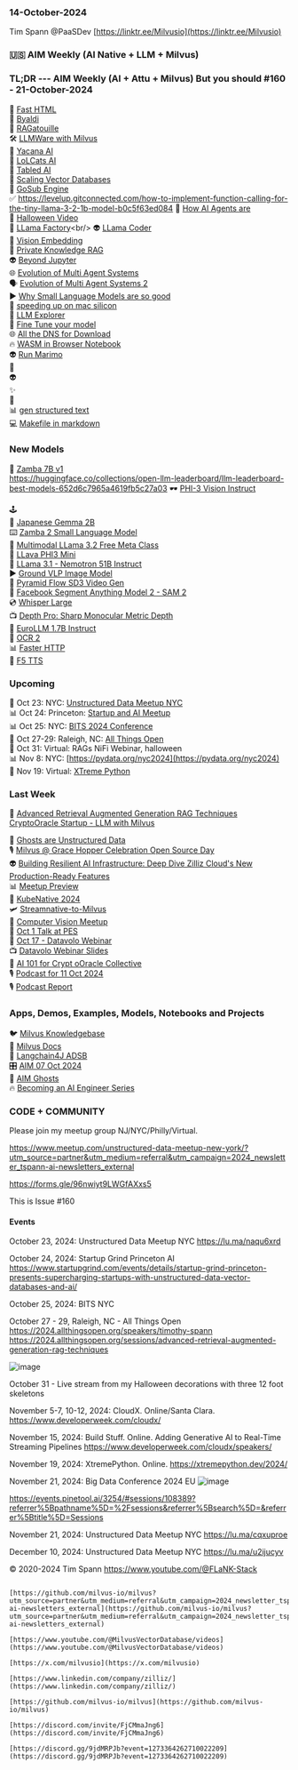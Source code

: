 ### 14-October-2024

Tim Spann @PaaSDev
[https://linktr.ee/Milvusio](https://linktr.ee/Milvusio)

### 🇺🇸 AIM Weekly (AI Native + LLM + Milvus)  


### TL;DR --- AIM Weekly (AI + Attu + Milvus) But you should   #160 - 21-October-2024
🫶 [Fast HTML](https://github.com/AnswerDotAI/fasthtml) <br/>
🚙 [Byaldi](https://github.com/AnswerDotAI/byaldi) <br/>
📎 [RAGatouille](https://github.com/AnswerDotAI/RAGatouille)<br/>
🛠️ [LLMWare with Milvus](https://github.com/llmware-ai/llmware/blob/main/examples/Embedding/docs2vecs_with_milvus-rag.py)<br/>
📝 [Yacana AI](https://github.com/rememberSoftwares/yacana) <br/>
💫 [LoLCats AI](https://github.com/HazyResearch/lolcats)<br/>
🙌 [Tabled AI](https://github.com/VikParuchuri/tabled)<br/>
🧐 [Scaling Vector Databases](https://www.alluxio.io/resources/videos/ai-ml-infra-meetup-scaling-vector-databases-for-e-commerce-visual-search-architectural-strategies-for-millions-of-products/)<br/>
🦾 [GoSub Engine](https://github.com/gosub-io/gosub-engine)<br/>
✅ https://levelup.gitconnected.com/how-to-implement-function-calling-for-the-tiny-llama-3-2-1b-model-b0c5f63ed084
📎 [How AI Agents are](https://thenewstack.io/how-ai-agents-are-about-to-change-your-digital-life/)<br/>
🚙 [Halloween Video](https://www.youtube.com/shorts/HA4tNd5GOsk)<br/>
🤖 [LLama Factory](https://github.com/hiyouga/LLaMA-Factory?)<br/>
👽 [LLama Coder](https://github.com/nutlope/llamacoder)<br/>
🧐 [Vision Embedding](https://pub.towardsai.net/vision-embedding-comparison-for-image-similarity-search-efficientnet-vs-4eac6bf553c4)<br/>
🍔 [Private Knowledge RAG](https://pub.towardsai.net/i-want-rag-to-remember-everything-about-my-private-knowledge-locally-heres-how-5c263bbbba9a)<br/>
👽 [Beyond Jupyter](https://github.com/aai-institute/beyond-jupyter)<br/>
🌐 [Evolution of Multi Agent Systems ](https://zilliz.com/learn/evolution-of-multi-agent-systems-from-early-neural-networks-to-modern-distributed-learning-algorithmic-part-1)<br/>
🗣️ [Evolution of Multi Agent Systems 2](https://zilliz.com/learn/evolution-of-multi-agent-systems-from-early-neural-networks-to-modern-distributed-learning-methodological-part-2)<br/>
▶️ [Why Small Language Models are so good](https://generativeai.pub/why-small-language-models-are-so-good-fe727e3a3d8c)<br/>
🚙 [speeding up on mac silicon](https://ai.gopubby.com/accelerating-hugging-face-pre-trained-models-on-apple-silicon-using-mlx-lm-and-mps-eb7465e4f502)<br/>
🍔 [LLM Explorer](https://llm.extractum.io/)<br/>
🤖 [Fine Tune your model ](https://medium.com/@mauryaanoop3/a-beginners-guide-to-fine-tuning-an-embedding-model-38bb4b4ae664)<br/>
🌐 [All the DNS for Download](https://www.merklemap.com/dns-records-database)<br/>
🔥 [WASM in Browser Notebook](https://docs.marimo.io/guides/wasm.html?ref=blog.mozilla.ai)<br/>
👽 [Run Marimo](https://marimo.app/)<br/>
🦾 [ ]()<br/>
👽 [  ]()<br/>
✨ [  ]()<br/>
🚕 []()<br/>
📊 [gen structured text](https://github.com/dottxt-ai/outlines)<br/>
💻 [Makefile in markdown](https://github.com/tzador/makedown)<br/>

### New Models
🔋 [Zamba 7B v1](https://huggingface.co/Zyphra/Zamba-7B-v1)<br/>
https://huggingface.co/collections/open-llm-leaderboard/llm-leaderboard-best-models-652d6c7965a4619fb5c27a03
🕶️ [PHI-3 Vision Instruct](https://bhavikjikadara.medium.com/ocr-with-phi-3-vision-revolutionizing-document-processing-81489b35d78f)<br/>

🕹️ []()<br/>
🔌 [Japanese Gemma 2B](https://huggingface.co/google/gemma-2-2b-jpn-it-flax)<br/>
⌨️ [Zamba 2 Small Language Model](https://huggingface.co/Zyphra/Zamba2-2.7B-instruct)<br/>
🦾 [Multimodal LLama 3.2 Free Meta Class](https://learn.deeplearning.ai/courses/introducing-multimodal-llama-3-2/lesson/1/introduction)<br/>
🍔 [LLava PHI3 Mini](https://huggingface.co/xtuner/llava-phi-3-mini-gguf)<br/>
📝 [LLama 3.1 - Nemotron 51B Instruct](https://huggingface.co/nvidia/Llama-3_1-Nemotron-51B-Instruct) <br/>
▶️ [Ground VLP Image Model](https://github.com/om-ai-lab/GroundVLP)<br/>
📝 [Pyramid Flow SD3 Video Gen](https://huggingface.co/rain1011/pyramid-flow-sd3)<br/>
💾 [Facebook Segment Anything Model 2 - SAM 2](https://github.com/facebookresearch/sam2)<br/>
💿 [Whisper Large](https://huggingface.co/openai/whisper-large-v3-turbo)<br/>
📺 [Depth Pro: Sharp Monocular Metric Depth ](https://huggingface.co/openai/whisper-large-v3-turbo)<br/>
🌃 [EuroLLM 1.7B Instruct](https://huggingface.co/utter-project/EuroLLM-1.7B-Instruct)<br/>
📱 [OCR 2](https://github.com/Ucas-HaoranWei/GOT-OCR2.0/)<br/>
📊 [Faster HTTP](https://github.com/jawah/niquests)<br/>
📝 [F5 TTS ](https://github.com/SWivid/F5-TTS)<br/>

### Upcoming
🚕 Oct 23: NYC: [Unstructured Data Meetup NYC](https://lu.ma/naqu6xrd)  <br/>
📊 Oct 24: Princeton: [Startup and AI Meetup](https://www.startupgrind.com/events/details/startup-grind-princeton-presents-supercharging-startups-with-unstructured-data-vector-databases-and-ai/)   <br/>
📊 Oct 25: NYC: [BITS 2024 Conference](https://www.bletchley.org/bits-2024) <br/>
📱 Oct 27-29: Raleigh, NC:  [All Things Open](https://2024.allthingsopen.org/sessions/advanced-retrieval-augmented-generation-rag-techniques)  <br/>
🎃 Oct 31: Virtual: RAGs NiFi Webinar, halloween  <br/>
📊 Nov 8: NYC: [https://pydata.org/nyc2024](https://pydata.org/nyc2024)  <br/>
🐍 Nov 19: Virtual: [XTreme Python](https://xtremepython.dev/2024/schedule/)<br/>


### Last Week
🧐 [Advanced Retrieval Augmented Generation RAG Techniques](https://thenewstack.io/advanced-retrieval-augmented-generation-rag-techniques/)<br/>
[CryptoOracle Startup - LLM with Milvus](https://www.youtube.com/watch?v=9sUAS06OTMQ)<br/>

🎃 [Ghosts are Unstructured Data](https://medium.com/@tspann/ghosts-are-unstructured-data-i-e31b34c0d9e4)<br/>
🎙️ [Milvus @ Grace Hopper Celebration Open Source Day](https://www.slideshare.net/slideshow/2024-10-04-grace-hopper-celebration-open-source-day-stefan/272193882)<br/>
👽 [Building Resilient AI Infrastructure: Deep Dive Zilliz Cloud's New Production-Ready Features](https://www.youtube.com/watch?v=R7azT-kxUZI)<br/>
📊 [Meetup Preview](https://www.youtube.com/watch?v=IPO2_qbC-MY)<br/>
🐍 [KubeNative 2024](https://www.youtube.com/watch?v=X5fR2SIS8x8&pp=ygULIlRpbSBTcGFubiI%3D)<br/>
🛩️ [Streamnative-to-Milvus](https://www.youtube.com/watch?v=OthVyTw0X-s)<br/>
🙅 [Computer Vision Meetup](https://www.youtube.com/watch?v=_u-qksXB7pQ)<br/>
🎃 [Oct 1 Talk at PES](https://www.slideshare.net/slideshow/01-oct-2024_pes-vectordatabasesandai-pdf/272128751)<br/>
🔋 [Oct 17 - Datavolo Webinar](https://www.youtube.com/watch?v=w-ToZ1XlGf4)<br/>
📺 [Datavolo Webinar Slides](https://www.slideshare.net/slideshow/multimodal-pipelines-for-ai-apps-journey-to-day-2/272326948)<br/>
🐍 [AI 101 for Crypt oOracle Collective](https://www.slideshare.net/slideshow/11-oct-2024_ai_101_cryptooracle_unstructureddata/272354155)<br/>
🎙️ [Podcast for 11 Oct 2024](https://www.youtube.com/watch?v=7C5CTljVlyM)<br/>
🎙️ [Podcast Report](https://medium.com/@tspann/computer11-oct-2024-unstructured-data-podcast-report-6d836a5f28ba)<br/>


### Apps, Demos, Examples, Models, Notebooks and Projects
🐦 [Milvus Knowledgebase](https://github.com/tspannhw/AIM-Milvus-KB)<br/>
🔗 [Milvus Docs](https://github.com/tspannhw/AIM-Docs)<br/>
🦙 [Langchain4J ADSB](https://github.com/tspannhw/AIM-Aircraft-J)<br/>
🎛️ [AIM 07 Oct 2024](https://medium.com/@tspann/aim-weekly-for-07-oct-2024-cfdde27cd38e)<br/>
👻 [AIM Ghosts](https://github.com/tspannhw/AIM-Ghosts)<br/>
🔥 [Becoming an AI Engineer Series](https://github.com/tspannhw/AIM-BecomingAnAIEngineer)<br/>


### CODE + COMMUNITY

Please join my meetup group NJ/NYC/Philly/Virtual. 

https://www.meetup.com/unstructured-data-meetup-new-york/?utm_source=partner&utm_medium=referral&utm_campaign=2024_newsletter_tspann-ai-newsletters_external

https://forms.gle/96nwiyt9LWGfAXxs5

This is Issue #160


#### Events

October 23, 2024:   Unstructured Data Meetup NYC
https://lu.ma/naqu6xrd

October 24, 2024:  Startup Grind Princeton AI
https://www.startupgrind.com/events/details/startup-grind-princeton-presents-supercharging-startups-with-unstructured-data-vector-databases-and-ai/

October 25, 2024:  BITS NYC

October 27 - 29, Raleigh, NC - All Things Open
https://2024.allthingsopen.org/speakers/timothy-spann
https://2024.allthingsopen.org/sessions/advanced-retrieval-augmented-generation-rag-techniques

![image](https://github.com/tspannhw/FLiPStackWeekly/assets/18673814/2aae6f12-713b-473a-8d6c-38ec969aa811)

October 31 - Live stream from my Halloween decorations with three 12 foot skeletons

November 5-7, 10-12, 2024:  CloudX.  Online/Santa Clara. https://www.developerweek.com/cloudx/

November 15, 2024: Build Stuff. Online. Adding Generative AI to Real-Time Streaming Pipelines
https://www.developerweek.com/cloudx/speakers/

November 19, 2024: XtremePython. Online.
https://xtremepython.dev/2024/

November 21, 2024: Big Data Conference 2024 EU
![image](https://github.com/user-attachments/assets/e81fb929-0f82-418f-bd14-58288cb03b9a)

https://events.pinetool.ai/3254/#sessions/108389?referrer%5Bpathname%5D=%2Fsessions&referrer%5Bsearch%5D=&referrer%5Btitle%5D=Sessions

November 21, 2024:    Unstructured Data Meetup NYC
https://lu.ma/cqxuproe

December 10, 2024:  Unstructured Data Meetup NYC
https://lu.ma/u2ijucyv

  
&copy; 2020-2024 Tim Spann  https://www.youtube.com/@FLaNK-Stack

~~~~~~~~~~~~~~~ CONNECT ~~~~~~~~~~~~~~~

[https://github.com/milvus-io/milvus?utm_source=partner&utm_medium=referral&utm_campaign=2024_newsletter_tspann-ai-newsletters_external](https://github.com/milvus-io/milvus?utm_source=partner&utm_medium=referral&utm_campaign=2024_newsletter_tspann-ai-newsletters_external)

[https://www.youtube.com/@MilvusVectorDatabase/videos](https://www.youtube.com/@MilvusVectorDatabase/videos)

[https://x.com/milvusio](https://x.com/milvusio)

[https://www.linkedin.com/company/zilliz/](https://www.linkedin.com/company/zilliz/)

[https://github.com/milvus-io/milvus](https://github.com/milvus-io/milvus)

[https://discord.com/invite/FjCMmaJng6](https://discord.com/invite/FjCMmaJng6)

[https://discord.gg/9jdMRPJb?event=1273364262710022209](https://discord.gg/9jdMRPJb?event=1273364262710022209)

